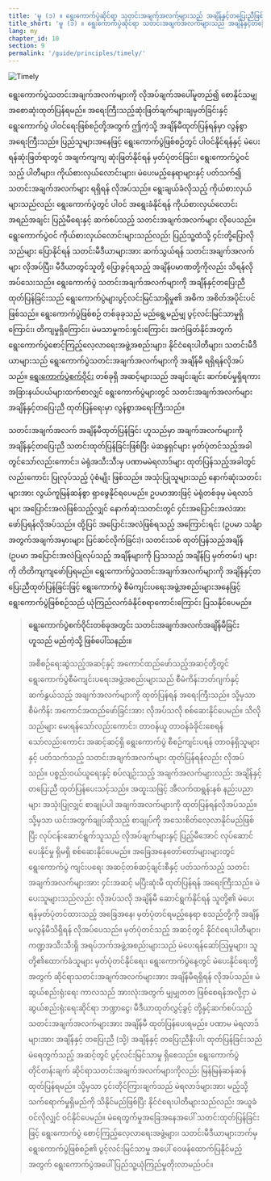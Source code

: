 ```yaml
---
title: 'မူ (၁) ။ ရွေးကောက်ပွဲဆိုင်ရာ သတင်းအချက်အလက်များသည် အချိန်နှင့်တပြေးညီဖြစ်သည့့််အခါ ပွင့်လင်းမြင်သာမှုရှိသည်'
title_short: 'မူ (၁) ။ ရွေးကောက်ပွဲဆိုင်ရာ သတင်းအချက်အလက်များသည် အချိန်နှင့်တပြေးညီဖြစ်သည့့််အခါ ပွင့်လင်းမြင်သာမှုရှိသည်'
lang: my
chapter_id: 10
section: 9
permalink: '/guide/principles/timely/'
---
```


![Timely](/images/inventory/principles/timely.png)

ရွေးကောက်ပွဲသတင်းအချက်အလက်များကို လိုအပ်ချက်အပေါ်မူတည်၍ စောနိုင်သမျှ အစောဆုံးထုတ်ပြန်ရမည်။ အရေးကြီးသည့်ဆုံးဖြတ်ချက်များချမှတ်ခြင်းနှင့် ရွေးကောက်ပွဲ ပါဝင်ရေးဖြစ်စဉ်တို့အတွက် ဤကဲ့သို့ အချိန်မီထုတ်ပြန်ရန်မှာ လွန်စွာအရေးကြီးသည်။ ပြည်သူများအနေဖြင့် ရွေးကောက်ပွဲဖြစ်စဉ်တွင် ပါဝင်နိုင်ရန်နှင့် မဲပေးရန်ဆုံးဖြတ်ရာတွင် အချက်ကျကျ ဆုံးဖြတ်နိုင်ရန် မှတ်ပုံတင်ခြင်း၊ ရွေးကောက်ပွဲဝင်သည့် ပါတီများ၊ ကိုယ်စားလှယ်လောင်းများ၊ မဲပေးမည့်နေရာများနှင့် ပတ်သက်၍ သတင်းအချက်အလက်များ ရရှိရန် လိုအပ်သည်။ ရွေးချယ်ခံလိုသည့် ကိုယ်စားလှယ်များသည်လည်း ရွေးကောက်ပွဲတွင် ပါဝင် အရွေးခံနိုင်ရန် ကိုယ်စားလှယ်လောင်း အရည်အချင်း ပြည့်မီရေးနှင့် ဆက်စပ်သည့် သတင်းအချက်အလက်များ လိုပေသည်။ ရွေးကောက်ပွဲဝင် ကိုယ်စားလှယ်လောင်းများသည်လည်း ပြည်သူ့ထံသို့ ၄င်းတို့ပြောလိုသည်များ ပြောနိုင်ရန် သတင်းမီဒီယာများအား ဆက်သွယ်ရန် သတင်းအချက်အလက်များ လိုအပ်ပြီး၊ မီဒီယာတွင်သူတို့ ပြောခွင့်ရသည့် အချိန်ပမာဏတို့ကိုလည်း သိရန်လိုအပ်သေးသည်။ ရွေးကောက်ပွဲ သတင်းအချက်အလက်များကို အချိန်နှင့်တပြေးညီ ထုတ်ပြန်ခြင်းသည် ရွေးကောက်ပွဲများပွင့်လင်းမြင်သာရှိမှု၏ အဓိက အစိတ်အပိုင်းပင်ဖြစ်သည်။ ရွေးကောက်ပွဲဖြစ်စဉ် တစ်ခုခုသည် မည်ရွေ့မည်မျှ ပွင့်လင်းမြင်သာမှုရှိကြောင်း၊ တိကျမှုရှိကြောင်း၊ မဲမသာမှုကင်းရှင်းကြောင်း အကဲဖြတ်နိုင်အတွက် ရွေးကောက်ပွဲစောင့်ကြည့်လေ့လာရေးအဖွဲ့အစည်းများ၊ နိုင်ငံရေးပါတီများ၊ သတင်းမီဒီယာများသည် ရွေးကောက်ပွဲသတင်းအချက်အလက်များကို အချိန်မီ ရရှိရန်လိုအပ်သည်။ [ရွေးကောက်ပွဲစက်ဝိုင်း](http://www.idea.int/elections/eea/images/Electoral-cycle.png) တစ်ခုရှိ အဆင့်များသည် အချင်းချင်း ဆက်စပ်မှုရှိရကား အခြားနယ်ပယ်များထက်စာလျှင် ရွေးကောက်ပွဲများတွင် သတင်းအချက်အလက်များ အချိန်နှင့်တပြေးညီ ထုတ်ပြန်ရေးမှာ လွန်စွာအရေးကြီးသည်။

သတင်းအချက်အလက် အချိန်မီထုတ်ပြန်ခြင်း ဟူသည်မှာ အချက်အလက်များကို အချိန်နှင့်တပြေးညီ သတင်းထုတ်ပြန်ခြင်းဖြစ်ပြီး မဲဆန္ဒရှင်များ မှတ်ပုံတင်သည့်အခါတွင်သော်လည်းကောင်း၊ မဲရုံအသီးသီးမှ ပဏာမမဲရလာဒ်များ ထုတ်ပြန်သည့်အခါတွင်လည်းကောင်း ပြုလုပ်သည့် ပုံစံမျိုး ဖြစ်သည်။ အသုံးပြုသူများသည် နောက်ဆုံးသတင်းများအား လွယ်ကူမြန်ဆန်စွာ ရှာဖွေနိုင်ရပေမည်။ ဥပမာအားဖြင့် မဲရုံတစ်ခုမှ မဲရလာဒ်များ အပြောင်းအလဲဖြစ်သည့်လျှင် နောက်ဆုံးသတင်းတွင် ၄င်းအပြောင်းအလဲအား ဖော်ပြရန်လိုအပ်သည်။ ထို့ပြင် အပြောင်းအလဲဖြစ်ရသည့် အကြောင်းရင်း (ဥပမာ သင်္ချာအတွက်အချက်အမှားများ ပြင်ဆင်လိုက်ခြင်း)၊ သတင်းသစ် ထုတ်ပြန်သည့်အချိန် (ဥပမာ အပြောင်းအလဲပြုလုပ်သည့် အချိန်များကို ပြသသည့် အချိန်ပြ မှတ်တမ်း) များကို တိတိကျကျဖော်ပြရမည်။ ရွေးကောက်ပွဲသတင်းအချက်အလက်များကို အချိန်နှင့်တပြေးညီထုတ်ပြန်ခြင်းဖြင့် ရွေးကောက်ပွဲ စီမံကျင်းပရေးအဖွဲ့အစည်းများအနေဖြင့် ရွေးကောက်ပွဲဖြစ်စဉ်သည် ယုံကြည်လက်ခံနိုင်စရာကောင်းကြောင်း ပြသနိုင်ပေမည်။

> **ရွေးကောက်ပွဲစက်ဝိုင်းတစ်ခုအတွင်း သတင်းအချက်အလက်အချိန်မီခြင်းဟူသည် မည်ကဲ့သို့ ဖြစ်ပေါ်သနည်း။**
> 
> အစီစဉ်ရေးဆွဲသည့်အဆင့်နှင့် အကောင်ထည်ဖော်သည့်အဆင့်တို့တွင် ရွေးကောက်ပွဲစီမံကျင်းပရေးအဖွဲ့အစည်းများသည် စီမံကိန်းဘတ်ဂျက်နှင့် ဆက်နွှယ်သည့် အချက်အလက်များကို ထုတ်ပြန်ရန် အရေးကြီးသည်။ သို့မှသာ စီမံကိန်း အကောင်အထည်ဖော်ခြင်းအား လိုအပ်သလို စစ်ဆေးနိုင်ပေမည်။ သိလိုသည်များ မေးရန်သော်လည်းကောင်း၊ တာဝန်ယူ တာဝန်ခံခိုင်းစေရန်သော်လည်းကောင်း အဆင့်ဆင့်ရှိ ရွေးကောက်ပွဲ စီစဉ်ကျင်းပရန် တာဝန်ရှိသူများနှင့် ပတ်သက်သည့် သတင်းအချက်အလက်များ ထုတ်ပြန်ရန်လည်း လိုအပ်သည်။ ပစ္စည်းဝယ်ယူရေးနှင့် စပ်လျဉ်းသည့် အချက်အလက်များလည်း အချိန်နှင့် တပြေးညီ ထုတ်ပြန်ပေးသင့်သည်။ အထူးသဖြင့် အီလက်ထရွန်းနစ် နည်းပညာများ အသုံးပြုလျှင် စာချုပ်ပါ အချက်အလက်များကို ထုတ်ပြန်ရန်လိုအပ်သည်။ သို့မှသာ ယင်းအတွက်ချုပ်ဆိုသည့် စာချုပ်ကို အသေးစိတ်လေ့လာနိုင်မည်ဖြစ်ပြီး လုပ်ငန်းဆောင်ရွက်သူသည် လိုအပ်ချက်များနှင့် ပြည့်မီအောင် လုပ်ဆောင်ပေးနိုင်မှု ရှိမရှိ စစ်ဆေးနိုင်ပေမည်။ အခြေအနေတော်တော်များများတွင် ရွေးကောက်ပွဲ ကျင်းပရေး အဆင့်တစ်ဆင့်ချင်းစီနှင့် ပတ်သက်သည့် သတင်းအချက်အလက်များအား ၄င်းအဆင့် မပြီးဆုံးမီ ထုတ်ပြန်ရန် အရေးကြီးသည်။ မဲပေးသူများသည်လည်း လိုအပ်သလို အချိန်မီ ဆောင်ရွက်နိုင်ရန် သူတို့၏ မဲပေးရန်မှတ်ပုံတင်ထားသည့် အခြေအနေ၊ မှတ်ပုံတင်ရမည့်နေရာ စသည်တို့ကို အချိန်မလွန်မီသိရှိရန် လိုအပ်ပေသည်။ မှတ်ပုံတင်သည့် အဆင့်တွင် နိုင်ငံရေးပါတီများ၊ ကဏ္ဍအသီးသီးရှိ အရပ်ဘက်အဖွဲ့အစည်းများသည် မဲပေးရန်ဆော်သြမှုများ၊ သူတို့၏ထောက်ခံသူများ မှတ်ပုံတင်နိုင်ရေး၊ ရွေးကောက်ပွဲနေ့တွင် မဲပေးနိုင်ရေးတို့အတွက် ဆိုင်ရာသတင်းအချက်အလက်များအား အချိန်မီရရှိရန် လိုအပ်သည်။ မဲဆွယ်စည်းရုံးရေး ကာလသည် အားလုံးအတွက် မျှမျှတတ ဖြစ်စေရန်အလို့ငှာ မဲဆွယ်စည်းရုံးရေးဆိုင်ရာ ဘဏ္ဍာငွေ၊ မီဒီယာထုတ်လွှင့်ခွင့် တို့နှင့်ဆက်စပ်သည့် သတင်းအချက်အလက်များအား အချိန်မီ ထုတ်ပြန်ပေးရမည်။ ပဏာမ မဲရလာဒ်များအား အချိန်နှင့် တပြေးညီ (သို့) အချိန်နှင့် တပြေးညီနီးပါး ထုတ်ပြန်ခြင်းသည် မဲရေတွက်သည့် အဆင့်တွင် ပွင့်လင်းမြင်သာမှု ရှိစေသည်။ ရွေးကောက်ပွဲ တိုင်တန်းချက် ဆိုင်ရာသတင်းအချက်အလက်များကိုလည်း မြန်မြန်ဆန်ဆန် ထုတ်ပြန်ရမည်။ သို့မှသာ ၄င်းတိုင်ကြားချက်သည် မဲရလာဒ်များအား မည့်သို့ သက်ရောက်မှုရှိမည်ကို သိနိုင်မည်ဖြစ်ပြီး နိုင်ငံရေးပါတီများသည်လည်း အယူခံဝင်လိုလျှင် ဝင်နိုင်ပေမည်။ မဲရေတွက်မှုအခြေအနေအပေါ် သတင်းထုတ်ပြန်ခြင်းဖြင့် ရွေးကောက်ပွဲ စောင့်ကြည့်လေ့လာရေးအဖွဲ့များ၊ သတင်းမီဒီယာများဘက်မှ ရွေးကောက်ပွဲဖြစ်စဉ်၏ ပွင့်လင်းမြင်သာမှု အပေါ် ဝေဖန်ထောက်ပြနိုင်မည့်အတွက် ရွေးကောက်ပွဲအပေါ် ပြည်သူ့ယုံကြည်မှုတိုးလာမည်ပင်။
